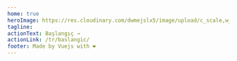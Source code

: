 ```yaml
---
home: true
heroImage: https://res.cloudinary.com/dwmejslx5/image/upload/c_scale,w_250/v1613158157/greencheap/greencheap-logo_ikeypq.png
tagline: 
actionText: Başlangıç →
actionLink: /tr/baslangic/
footer: Made by Vuejs with ❤️
---
```

